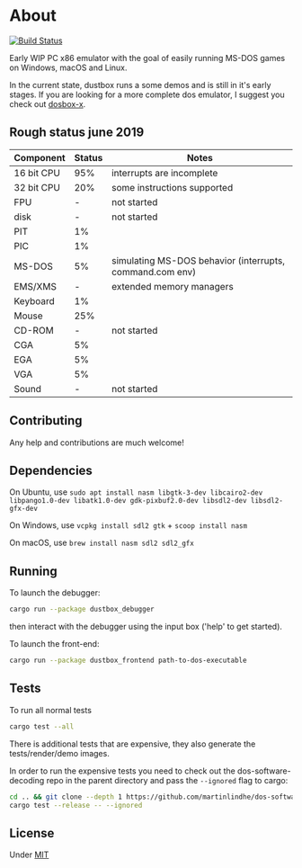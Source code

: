 # About

[![Build Status](https://travis-ci.org/martinlindhe/dustbox-rs.svg?branch=master)](https://travis-ci.org/martinlindhe/dustbox-rs)

Early WIP PC x86 emulator with the goal of easily running MS-DOS games on Windows, macOS and Linux.

In the current state, dustbox runs a some demos and is still in it's early stages.
If you are looking for a more complete dos emulator, I suggest you check out [dosbox-x](https://github.com/joncampbell123/dosbox-x).

## Rough status june 2019

| Component  | Status | Notes                                                    |
| ---------- | ------ | -------------------------------------------------------- |
| 16 bit CPU | 95%    | interrupts are incomplete                                |
| 32 bit CPU | 20%    | some instructions supported                              |
| FPU        | -      | not started                                              |
| disk       | -      | not started                                              |
| PIT        | 1%     |                                                          |
| PIC        | 1%     |                                                          |
| MS-DOS     | 5%     | simulating MS-DOS behavior (interrupts, command.com env) |
| EMS/XMS    | -      | extended memory managers                                 |
| Keyboard   | 1%     |                                                          |
| Mouse      | 25%    |                                                          |
| CD-ROM     | -      | not started                                              |
| CGA        | 5%     |                                                          |
| EGA        | 5%     |                                                          |
| VGA        | 5%     |                                                          |s
| Sound      | -      | not started                                              |

## Contributing

Any help and contributions are much welcome!

## Dependencies

On Ubuntu, use `sudo apt install nasm libgtk-3-dev libcairo2-dev libpango1.0-dev libatk1.0-dev gdk-pixbuf2.0-dev libsdl2-dev libsdl2-gfx-dev`

On Windows, use `vcpkg install sdl2 gtk` + `scoop install nasm`

On macOS, use `brew install nasm sdl2 sdl2_gfx`

## Running

To launch the debugger:

```sh
cargo run --package dustbox_debugger
```

then interact with the debugger using the input box ('help' to get started).

To launch the front-end:

```sh
cargo run --package dustbox_frontend path-to-dos-executable
```

## Tests

To run all normal tests

```sh
cargo test --all
```

There is additional tests that are expensive, they also generate the tests/render/demo images.

In order to run the expensive tests you need to check out the dos-software-decoding repo in the parent directory and pass the `--ignored` flag to cargo:

```sh
cd .. && git clone --depth 1 https://github.com/martinlindhe/dos-software-decoding && cd -
cargo test --release -- --ignored
```

## License

Under [MIT](LICENSE)
